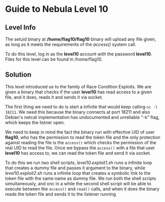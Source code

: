 # Guide to Nebula Level 10


## Level Info
The setuid binary at **/home/flag10/flag10** binary will upload any file given, as long as it meets the requirements of the _access()_ system call.

To do this level, log in as the **level10** account with the password **level10**. Files for this level can be found in /home/flag10.


## Solution
This level introduced us to the family of Race Condition Exploits. We are given a binary that checks if the user **level10** has read access to a given file, and it does, reads it and sends it via socket.

The first thing we need to do is start a infinite that would keep calling `nc -l 18211`. We need this because the binary connects at port 18211 and also Debian's netcat implementation has undocumented and unreliable "-k" flag, which keeps the listner open.

We need to keep in mind the fact the binary run with effective UID of user **flag10**, who has the permission to read the token file and the only protection against reading the file is the `access()` which checks the permission of the real UID to read the file. Once we bypass the `access()` with a file that user **level10** has access to, we can read the token file and send it via socket.

To do this we run two shell scripts, _level10.exploit1.sh_ runs a infinite loop that creates a dummy file and passes it argument to the binary, while _level10.exploit2.sh_ runs a infinite loop that creates a symbolic link to the token file with the same name as dummy file. We run both the shell scripts simultaneously, and onc in a while the second shell script will be able to execute between the `access()` and `read()` calls, and when it does the binary reads the token file and sends it to the listener running
